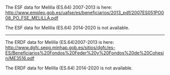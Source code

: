 The ESF data for Melilla (ES.64) 2007-2013 is here: http://www.empleo.gob.es/uafse/es/beneficiarios/2013_pdf/2007ES051PO008_PO_FSE_MELILLA.pdf

The ESF data for Melilla (ES.64) 2014-2020 is not available.

------------

The ERDF data for Melilla (ES.64)2007-2013 is here: http://www.dgfc.sepg.minhap.gob.es/sitios/dgfc/es-ES/Beneficiarios%20Fondos%20Feder%20y%20Fondos%20de%20Cohesin/ME3516.pdf

The ERDF data for Melilla (ES.64) 2014-2020 is not available.
